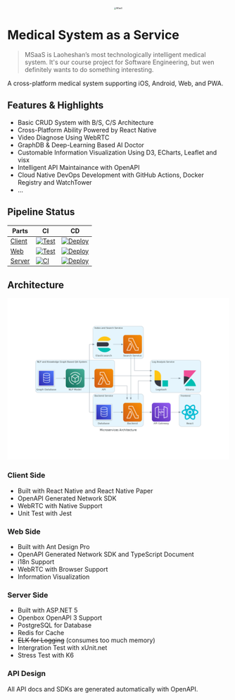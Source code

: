 <p align="center">
	<img src="https://avatars.githubusercontent.com/u/82106068" alt="MSaaS" style="zoom:30%;" />
</p>

# Medical System as a Service

> MSaaS is Laoheshan’s most technologically intelligent medical system. It's our course project for Software Engineering, but wen definitely wants to do something interesting.

A cross-platform medical system supporting iOS, Android, Web, and PWA.

## Features & Highlights

- Basic CRUD System with B/S, C/S Architecture
- Cross-Platform Ability Powered by React Native
- Video Diagnose Using WebRTC
- GraphDB & Deep-Learning Based AI Doctor
- Customable Information Visualization Using D3, ECharts, Leaflet and visx
- Intelligent API Maintainance with OpenAPI
- Cloud Native DevOps Development with GitHub Actions, Docker Registry and WatchTower
- ...

## Pipeline Status

| Parts                                                  | CI                                                           | CD                                                           |
| ------------------------------------------------------ | ------------------------------------------------------------ | ------------------------------------------------------------ |
| [Client](https://github.com/ZJU-SE-2021/MSaaS-Client)  | [![Test](https://github.com/ZJU-SE-2021/MSaaS-Client/actions/workflows/run-test.yml/badge.svg)](https://github.com/ZJU-SE-2021/MSaaS-Client/actions/workflows/run-test.yml) | [![Deploy](https://github.com/ZJU-SE-2021/MSaaS-Client/actions/workflows/build-image.yml/badge.svg)](https://github.com/ZJU-SE-2021/MSaaS-Client/actions/workflows/build-image.yml) |
| [Web](https://github.com/ZJU-SE-2021/MSaaS-Frontend)   | [![Test](https://github.com/ZJU-SE-2021/MSaaS-Frontend/actions/workflows/run-test.yml/badge.svg)](https://github.com/ZJU-SE-2021/MSaaS-Frontend/actions/workflows/run-test.yml) | [![Deploy](https://github.com/ZJU-SE-2021/MSaaS-Frontend/actions/workflows/build-image.yml/badge.svg)](https://github.com/ZJU-SE-2021/MSaaS-Frontend/actions/workflows/build-image.yml) |
| [Server](https://github.com/ZJU-SE-2021/MSaaS-Backend) | [![CI](https://github.com/ZJU-SE-2021/MSaaS-Backend/actions/workflows/ci.yml/badge.svg)](https://github.com/ZJU-SE-2021/MSaaS-Backend/actions/workflows/ci.yml) | [![Deploy](https://github.com/ZJU-SE-2021/MSaaS-Backend/actions/workflows/cd.yml/badge.svg)](https://github.com/ZJU-SE-2021/MSaaS-Backend/actions/workflows/cd.yml) |

## Architecture

![microservices_architecture](README.assets/microservices_architecture.png)

### Client Side

- Built with React Native and React Native Paper
- OpenAPI Generated Network SDK
- WebRTC with Native Support
- Unit Test with Jest

### Web Side

- Built with Ant Design Pro
- OpenAPI Generated Network SDK and TypeScript Document
- i18n Support
- WebRTC with Browser Support
- Information Visualization

### Server Side

- Built with ASP.NET 5
- Openbox OpenAPI 3 Support
- PostgreSQL for Database
- Redis for Cache
- ~~ELK for Logging~~ (consumes too much memory)
- Intergration Test with xUnit.net
- Stress Test with K6

### API Design

All API docs and SDKs are generated automatically with OpenAPI.
